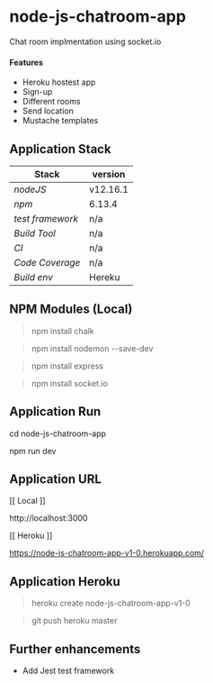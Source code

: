 # node-js-chatroom-app
Chat room implmentation using socket.io

#### Features 
- Heroku hostest app 
- Sign-up 
- Different rooms
- Send location 
- Mustache templates

## Application Stack

Stack  | version |
--- | --- |  
*nodeJS* | v12.16.1
*npm* | 6.13.4
*test framework* | n/a
*Build Tool* | n/a
*CI* | n/a
*Code Coverage* | n/a
*Build env* | Hereku

## NPM Modules (Local)
> npm install chalk

> npm install nodemon --save-dev

> npm install express

> npm install socket.io

## Application Run

cd node-js-chatroom-app

npm run dev

## Application URL

[[ Local ]]

http://localhost:3000 


[[ Heroku ]]

https://node-js-chatroom-app-v1-0.herokuapp.com/ 

## Application Heroku

> heroku create node-js-chatroom-app-v1-0

> git push heroku master

## Further enhancements 

- Add Jest test framework 
